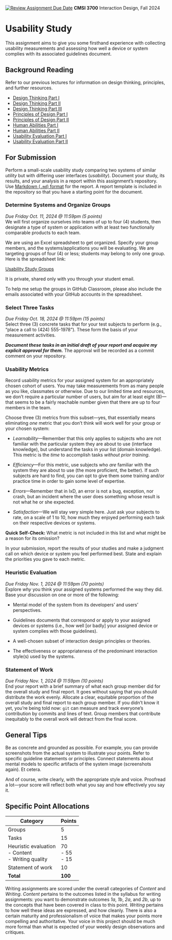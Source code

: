 [![Review Assignment Due Date](https://classroom.github.com/assets/deadline-readme-button-22041afd0340ce965d47ae6ef1cefeee28c7c493a6346c4f15d667ab976d596c.svg)](https://classroom.github.com/a/tUIv-eYI)
**CMSI 3700** Interaction Design, Fall 2024

# Usability Study

This assignment aims to give you some firsthand experience with collecting usability measurements and assessing how well a device or system complies with its associated guidelines document. 

## Background Reading
Refer to our previous lectures for information on design thinking, principles, and further resources.
- [Design Thinking Part I](https://avartanii.notion.site/3-Design-Thinking-Part-I-0c4ccb1c424f42f791d889fc36d1e692)
- [Design Thinking Part II](https://avartanii.notion.site/4-Design-Thinking-Part-II-f2b75b88a7d2481bbc652fed6357b87a)
- [Design Thinking Part III](https://avartanii.notion.site/5-Design-Thinking-Part-III-62593eab354e4e3b854404c198ec7a6d)
- [Principles of Design Part I](https://avartanii.notion.site/6-Principles-of-Design-Part-I-04a335da57f541d98c82253716c7c829)
- [Principles of Design Part II](https://avartanii.notion.site/7-Principles-of-Design-Part-II-e1277495e4714005aab52bac55a8105e)
- [Human Abilities Part I](https://avartanii.notion.site/8-Human-Abilities-Part-I-92af177c3a17418e98e627c2c0dbb78c)
- [Human Abilities Part II](https://avartanii.notion.site/9-Human-Abilities-Part-II-92b1bc37579e44ac90b83f7bbec48bd8)
- [Usability Evaluation Part I](https://avartanii.notion.site/10-Usability-Evaluation-Part-I-b19e5a762b15450abef88a4f9f014577)
- [Usability Evaluation Part II](https://avartanii.notion.site/11-Usability-Evaluation-Part-II-2d65f637614f4941ba958f80ca749d1c)

## For Submission

Perform a small-scale usability study comparing two systems of similar _utility_ but with differing user interfaces (_usability_). Document your study, its results, and your analysis in a report within this assignment’s repository. Use [Markdown (`.md`) format](https://guides.github.com/features/mastering-markdown/) for the report. A report template is included in the repository so that you have a starting point for the document.

### Determine Systems and Organize Groups
_Due Friday Oct. 11, 2024 @ 11:59pm (5 points)_  
We will first organize ourselves into teams of up to four (4) students, then designate a type of system or application with at least two functionally comparable products to each team.

We are using an Excel spreadsheet to get organized. Specify your group members, and the systems/applications you will be evaluating. We are targeting groups of four (4) or less; students may belong to only one group. Here is the spreadsheet link:

[Usability Study Groups](https://lmu0-my.sharepoint.com/:x:/g/personal/allen_vartanian_lmu_edu/EVxOHKfjX2VAh4olQ91Ugz0BNwo_zJBTivFWAYWAv4Ia2w?e=OpODES)

It is private, shared only with you through your student email.

To help me setup the groups in GitHub Classroom, please also include the emails associated with your GitHub accounts in the spreadsheet.

### Select Three Tasks
_Due Friday Oct. 18, 2024 @ 11:59pm (15 points)_  
Select three (3) concrete tasks that for your test subjects to perform (e.g., “place a call to (424) 555-1978”). These form the basis of your measurement activities.

_**Document these tasks in an initial draft of your report and acquire my explicit approval for them.**_ The approval will be recorded as a commit comment on your repository.

### Usability Metrics
Record usability metrics for your assigned system for an appropriately chosen cohort of users. You may take measurements from as many people as you like, classmates or otherwise. Due to our limited time and resources, we don’t require a particular number of users, but aim for at least eight (8)—that seems to be a fairly reachable number given that there are up to four members in the team.

Choose three (3) metrics from this subset—yes, that essentially means eliminating _one_ metric that you don’t think will work well for your group or your chosen system:

- _Learnability_—Remember that this only applies to subjects who are not familiar with the particular system they are about to use (interface knowledge), but understand the tasks in your list (domain knowledge). This metric is the _time_ to accomplish tasks _without prior training_.

- _Efficiency_—For this metric, use subjects who _are_ familiar with the system they are about to use (the more proficient, the better). If such subjects are hard to find, you can opt to give them some training and/or practice time in order to gain some level of expertise.

- _Errors_—Remember that in IxD, an error is not a bug, exception, nor crash, but an incident where the user does something whose result is not what he or she expected.

- _Satisfaction_—We will stay very simple here. Just ask your subjects to rate, on a scale of 1 to 10, how much they enjoyed performing each task on their respective devices or systems.

**Quick Self-Check:** What metric is not included in this list and what might be a reason for its omission?

In your submission, report the results of your studies and make a judgment call on which device or system you feel performed best. State and explain the priorities you gave to each metric.

### Heuristic Evaluation
_Due Friday Nov. 1, 2024 @ 11:59pm (70 points)_  
Explore _why_ you think your assigned systems performed the way they did. Base your discussion on one or more of the following:

- Mental model of the system from its developers’ and users’ perspectives.

- Guidelines documents that correspond or apply to your assigned devices or systems (i.e., how well [or badly] your assigned device or system complies with those guidelines).

- A well-chosen subset of interaction design principles or theories.

- The effectiveness or appropriateness of the predominant interaction style(s) used by the systems.

### Statement of Work
_Due Friday Nov. 1, 2024 @ 11:59pm (10 points)_  
End your report with a brief summary of what each group member did for the overall study and final report. It goes without saying that you should distribute the work evenly. Allocate a clear, equitable proportion of the overall study and final report to each group member. If you didn’t know it yet, you’re being told now: `git` can measure and track everyone’s contribution by commits and lines of text. Group members that contribute inequitably to the overall work will detract from the final score.

## General Tips
Be as concrete and grounded as possible. For example, you can provide screenshots from the actual system to illustrate your points. Refer to specific guideline statements or principles. Connect statements about mental models to specific artifacts of the system image (screenshots again). Et cetera.

And of course, write clearly, with the appropriate style and voice. Proofread a lot—your score will reflect both what you say and how effectively you say it.

## Specific Point Allocations

| Category | Points |
| ---- | ---- |
| Groups | 5 |
| Tasks | 15|
| Heuristic evaluation<br> - Content<br> - Writing quality | 70  <br> - 55<br> - 15 |
| Statement of work | 10 |
| **Total** | **100** |

Writing assignments are scored under the overall categories of _Content_ and _Writing_. _Content_ pertains to the outcomes listed in the syllabus for writing assignments: you want to demonstrate outcomes _1a_, _1b_, _2a_, and _2b_, up to the concepts that have been covered in class to this point. _Writing_ pertains to how well these ideas are expressed, and how cleanly. There is also a certain maturity and professionalism of voice that makes your points more compelling and authoritative. Your voice in this project should be much more formal than what is expected of your weekly design observations and critiques.
